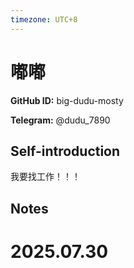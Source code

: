 ```yaml
---
timezone: UTC+8
---
```


# 嘟嘟

**GitHub ID:** big-dudu-mosty

**Telegram:** @dudu_7890

## Self-introduction

我要找工作！！！

## Notes

<!-- Content_START -->

# 2025.07.30


<!-- Content_END -->
